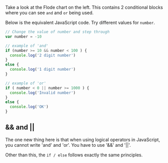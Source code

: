 Take a look at the Flode chart on the left. This contains 2 conditional blocks where you can see `and` and `or` being used.

Below is the equivalent JavaScript code. Try different values for `number`.

```javascript
// Change the value of number and step through
var number = -10  

// example of 'and'
if (number >= 10 && number < 100 ) {  
  console.log('2 digit number')
}
else {
  console.log('1 digit number')
}

// example of 'or'
if ( number < 0 || number >= 1000 ) { 
  console.log('Invalid number')
}
else {
  console.log('OK')
}
```

## && and ||
The one new thing here is that when using logical operators in JavaScript, you cannot write 'and' and 'or'. You have to use '&&' and '||'.

Other than this, the `if / else` follows exactly the same principles.
